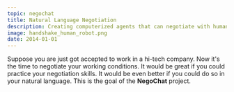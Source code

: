 ```yaml
---
topic: negochat
title: Natural Language Negotiation
description: Creating computerized agents that can negotiate with humans in English.
image: handshake_human_robot.png
date: 2014-01-01
---
```

Suppose you are just got accepted to work in a hi-tech company. Now it's the time
to negotiate your working conditions. It would be great if you could practice your 
negotiation skills. It would be even better if you could do so in your natural language.
This is the goal of the **NegoChat** project.
